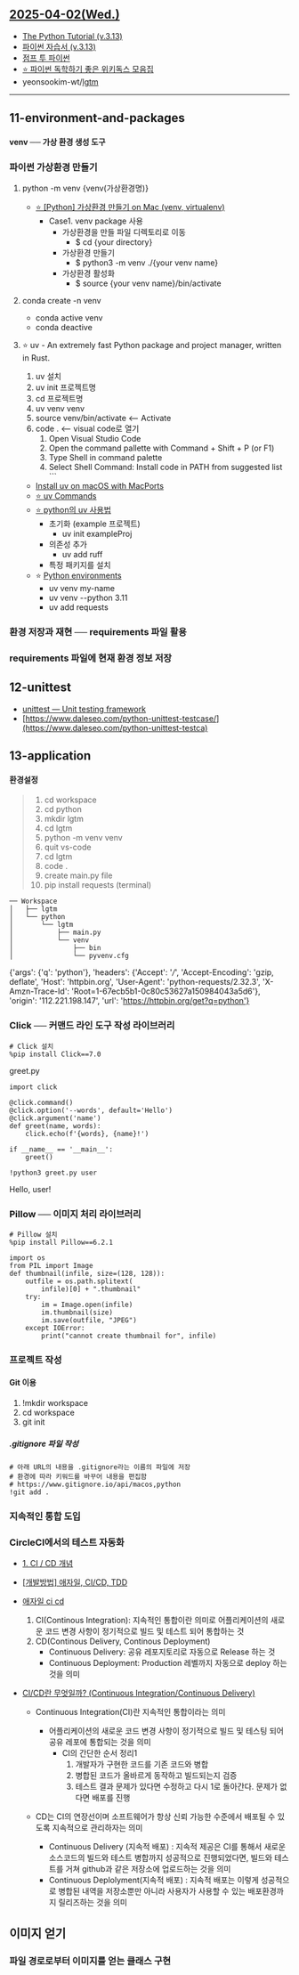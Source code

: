 ## [ 2025-04-02(Wed.) ](https://github.com/NAM-IL/Python_Basic/blob/main/%EC%88%98%EC%97%85%EB%82%B4%EC%9A%A9/04%EC%9B%94/2025-04-02.md)

- [The Python Tutorial (v.3.13) ](https://docs.python.org/3.13/tutorial/index.html)
- [파이썬 자습서 (v.3.13) ](https://docs.python.org/ko/3.13/tutorial/index.html)
- [점프 투 파이썬](https://wikidocs.net/book/1)
- [⭐ 파이썬 독학하기 좋은 위키독스 모음집](https://hello-sec.tistory.com/167)
- yeonsookim-wt/[lgtm](https://github.com/yeonsookim-wt/lgtm)


---
## 11-environment-and-packages
#### venv ── 가상 환경 생성 도구

### 파이썬 가상환경 만들기
1. python -m venv  {venv(가상환경명)}
    - [⭐ [Python] 가상환경 만들기 on Mac (venv, virtualenv)](https://velog.io/@hyangki0119Python-%EA%B0%80%EC%83%81%ED%99%98%EA%B2%BD-%EB%A7%8C%EB%93%A4%EA%B8%B0-Mac)
        - Case1. venv package 사용
            - 가상환경을 만들 파일 디렉토리로 이동
                - $ cd {your directory}
            - 가상환경 만들기
                - $ python3 -m venv ./{your venv name}
            - 가상환경 활성화
                - $ source {your venv name}/bin/activate

2. conda create -n venv
    - conda active venv
    - conda deactive
3. ⭐ uv - An extremely fast Python package and project manager, written in Rust.
    1. uv 설치 
    2. uv init 프로젝트명
    3. cd 프로젝트명
    4. uv venv venv
    5. source venv/bin/activate <-- Activate
    6. code .   <-- visual code로 열기
        1. Open Visual Studio Code
        2. Open the command pallette with Command + Shift + P (or F1)
        3. Type Shell in command palette
        4. Select Shell Command: Install code in PATH from suggested list    ```
    - [Install uv on macOS with MacPorts](https://ports.macports.org/port/uv/)
    - [⭐ uv Commands](https://docs.astral.sh/uv/reference/cli/)
    - [⭐ python의 uv 사용법](https://rudaks.tistory.com/entry/python%EC%9D%98-uv-%EC%82%AC%EC%9A%A9%EB%B2%95)
        - 초기화 (example 프로젝트)
            - uv init exampleProj
        - 의존성 추가
            - uv add ruff
        - 특정 패키지를 설치
    - ⭐ [Python environments](https://docs.astral.sh/uv/pip/environments/#python-environments)
        - uv venv my-name
        - uv venv --python 3.11
        - uv add requests
        

### 환경 저장과 재현 ── requirements 파일 활용
### requirements 파일에 현재 환경 정보 저장

## 12-unittest
- [unittest — Unit testing framework](https://docs.python.org/ko/3.13/library/unittest.html)
- [https://www.daleseo.com/python-unittest-testcase/](https://www.daleseo.com/python-unittest-testca)



## 13-application

#### 환경설정
> 1. cd workspace
> 2. cd python
> 3. mkdir lgtm
> 4. cd lgtm
> 5. python -m venv venv
> 6. quit vs-code
> 7. cd lgtm
> 8. code .
> 9. create main.py file
> 10. pip install requests  (terminal)

```
── Workspace
│   ├── lgtm
│   └── python
│       └── lgtm
│           ├── main.py
│           └── venv
│               ├── bin
│               └── pyvenv.cfg

```

{'args': {'q': 'python'}, 'headers': {'Accept': '*/*', 'Accept-Encoding': 'gzip, deflate', 'Host': 'httpbin.org', 'User-Agent': 'python-requests/2.32.3', 'X-Amzn-Trace-Id': 'Root=1-67ecb5b1-0c80c53627a150984043a5d6'}, 'origin': '112.221.198.147', 'url': 'https://httpbin.org/get?q=python'}


### Click ── 커맨드 라인 도구 작성 라이브러리
```
# Click 설치
%pip install Click==7.0
```
greet.py
```
import click

@click.command()
@click.option('--words', default='Hello')
@click.argument('name')
def greet(name, words):
    click.echo(f'{words}, {name}!')

if __name__ == '__main__':
    greet()
```

```
!python3 greet.py user
```
Hello, user!


### Pillow ── 이미지 처리 라이브러리
```
# Pillow 설치
%pip install Pillow==6.2.1
```

```
import os
from PIL import Image
def thumbnail(infile, size=(128, 128)):
    outfile = os.path.splitext(
        infile)[0] + ".thumbnail"
    try:
        im = Image.open(infile)
        im.thumbnail(size)
        im.save(outfile, "JPEG")
    except IOError:
        print("cannot create thumbnail for", infile)
```

### 프로젝트 작성
#### Git 이용
1. !mkdir workspace
2. cd workspace
3. git init

##### .gitignore 파일 작성
```
# 아래 URL의 내용을 .gitignore라는 이름의 파일에 저장
# 환경에 따라 키워드를 바꾸어 내용을 편집함
# https://www.gitignore.io/api/macos,python
!git add .
```


### 지속적인 통합 도입
### CircleCI에서의 테스트 자동화
- [1. CI / CD 개념](https://ju-note.tistory.com/26)
- [[개발방법] 애자일, CI/CD, TDD](https://velog.io/@migdracios/%EA%B0%9C%EB%B0%9C%EB%B0%A9%EB%B2%95-%EC%95%A0%EC%9E%90%EC%9D%BC-CICD-TDD)
- [애자일 ci cd](https://www.google.com/search?q=%EC%95%A0%EC%9E%90%EC%9D%BC+cicd&newwindow=1&sca_esv=988d71235c9faee3&rlz=1C5MACD_enKR1141KR1141&sxsrf=AHTn8zprJoSMW0zxr_plIXhJnsXCmfY1Zw%3A1743572888817&ei=mM_sZ83NMfbr1e8PnLySmQI&ved=0ahUKEwjN-bWV07iMAxX2dfUHHRyeJCMQ4dUDCBA&uact=5&oq=%EC%95%A0%EC%9E%90%EC%9D%BC+cicd&gs_lp=Egxnd3Mtd2l6LXNlcnAiDuyVoOyekOydvCBjaWNkMggQABgKGCoYHjIFEAAY7wUyCBAAGIAEGKIEMgUQABjvBTIFEAAY7wUyCBAAGIAEGKIESKmBAlDj6gFY2YACcAR4AZABAZgBtwGgAf8HqgEDMi43uAEDyAEA-AEBmAILoALiBsICChAAGLADGNYEGEfCAgoQIxiABBgnGIoFwgIFEAAYgATCAgYQABgNGB7CAgUQIRigAcICChAAGAoYKhgNGB7CAgQQABgewgIGEAAYCBgewgICECbCAggQABiiBBiJBZgDAIgGAZAGCpIHAzYuNaAH4iSyBwMyLjW4B80G&sclient=gws-wiz-serp)
    1. CI(Continous Integration): 지속적인 통합이란 의미로 어플리케이션의 새로운 코드 변경 사항이 정기적으로 빌드 및 테스트 되어 통합하는 것
    2. CD(Continous Delivery, Continous Deployment)
        - Continuous Delivery: 공유 레포지토리로 자동으로 Release 하는 것
        - Continuous Deployment: Production 레벨까지 자동으로 deploy 하는 것을 의미

- [CI/CD란 무엇일까? (Continuous Integration/Continuous Delivery)](https://ggn0.tistory.com/118)
    - Continuous Integration(CI)란 지속적인 통합이라는 의미
        - 어플리케이션의 새로운 코드 변경 사항이 정기적으로 빌드 및 테스팅 되어 공유 레포에 통합되는 것을 의미
            - CI의 간단한 순서 정리1
                1.  개발자가 구현한 코드를 기존 코드와 병합
                2.  병합된 코드가 올바르게 동작하고 빌드되는지 검증
                3.  테스트 결과 문제가 있다면 수정하고 다시 1로 돌아간다. 문제가 없다면 배포를 진행

    - CD는 CI의 연장선이며 소프트웨어가 항상 신뢰 가능한 수준에서 배포될 수 있도록 지속적으로 관리하자는 의미
        - Continuous Delivery (지속적 배포) : 지속적 제공은 CI를 통해서 새로운 소스코드의 빌드와 테스트 병합까지 성공적으로 진행되었다면, 빌드와 테스트를 거쳐 github과 같은 저장소에 업로드하는 것을 의미
        - Continuous Deplolyment(지속적 배포) : 지속적 배포는 이렇게 성공적으로 병합된 내역을 저장소뿐만 아니라 사용자가 사용할 수 있는 배포환경까지 릴리즈하는 것을 의미

## 이미지 얻기
### 파일 경로로부터 이미지를 얻는 클래스 구현